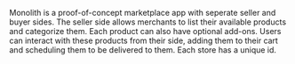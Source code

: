Monolith is a proof-of-concept marketplace app with seperate seller and buyer sides. The seller side allows merchants to list their available products and categorize them. Each product can also have optional add-ons. Users can interact with these products from their side, adding them to their cart and scheduling them to be delivered to them. Each store has a unique id.